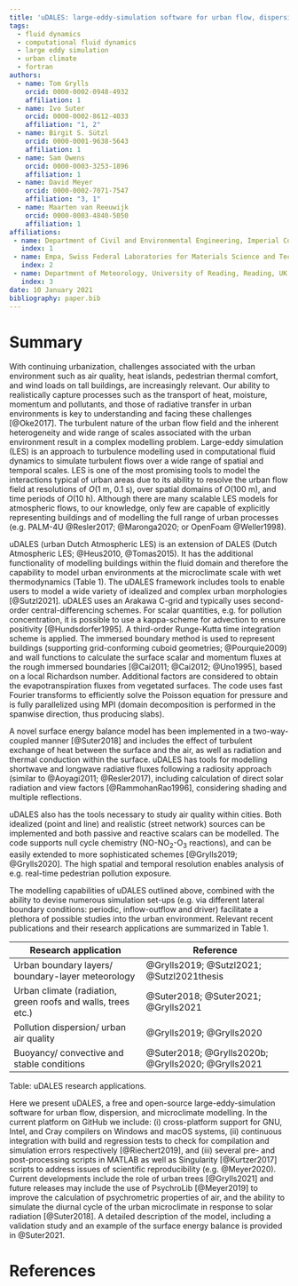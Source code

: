 ```yaml
---
title: 'uDALES: large-eddy-simulation software for urban flow, dispersion, and microclimate modelling'
tags:
  - fluid dynamics
  - computational fluid dynamics
  - large eddy simulation
  - urban climate
  - fortran
authors:
  - name: Tom Grylls
    orcid: 0000-0002-0948-4932
    affiliation: 1
  - name: Ivo Suter
    orcid: 0000-0002-8612-4033
    affiliation: "1, 2"
  - name: Birgit S. Sützl
    orcid: 0000-0001-9638-5643
    affiliation: 1
  - name: Sam Owens
    orcid: 0000-0003-3253-1896
    affiliation: 1
  - name: David Meyer
    orcid: 0000-0002-7071-7547
    affiliation: "3, 1"
  - name: Maarten van Reeuwijk
    orcid: 0000-0003-4840-5050
    affiliation: 1
affiliations:
 - name: Department of Civil and Environmental Engineering, Imperial College London, London, UK
   index: 1
 - name: Empa, Swiss Federal Laboratories for Materials Science and Technology, Dübendorf, Switzerland
   index: 2
 - name: Department of Meteorology, University of Reading, Reading, UK
   index: 3
date: 10 January 2021
bibliography: paper.bib
---
```



# Summary

With continuing urbanization, challenges associated with the urban environment such as air quality, heat islands, pedestrian thermal comfort, and wind loads on tall buildings, are increasingly relevant. Our ability to realistically capture processes such as the transport of heat, moisture, momentum and pollutants, and those of radiative transfer in urban environments is key to understanding and facing these challenges [@Oke2017]. The turbulent nature of the urban flow field and the inherent heterogeneity and wide range of scales associated with the urban environment result in a complex modelling problem. Large-eddy simulation (LES) is an approach to turbulence modelling used in computational fluid dynamics to simulate turbulent flows over a wide range of spatial and temporal scales. LES is one of the most promising tools to model the interactions typical of urban areas due to its ability to resolve the urban flow field at resolutions of $O$(1 m, 0.1 s), over spatial domains of $O$(100 m), and time periods of $O$(10 h). Although there are many scalable LES models for atmospheric flows, to our knowledge, only few are capable of explicitly representing buildings and of modelling the full range of urban processes (e.g. PALM-4U @Resler2017; @Maronga2020; or OpenFoam @Weller1998).

uDALES (urban Dutch Atmospheric LES) is an extension of DALES (Dutch Atmospheric LES; @Heus2010, @Tomas2015). It has the additional functionality of modelling buildings within the fluid domain and therefore the capability to model urban environments at the microclimate scale with wet thermodynamics (Table 1). The uDALES framework includes tools to enable users to model a wide variety of idealized and complex urban morphologies [@Sutzl2021]. uDALES uses an Arakawa C-grid and typically uses second-order central-differencing schemes. For scalar quantities, e.g. for pollution concentration, it is possible to use a kappa-scheme for advection to ensure positivity [@Hundsdorfer1995]. A third-order Runge-Kutta time integration scheme is applied. The immersed boundary method is used to represent buildings (supporting grid-conforming cuboid geometries; @Pourquie2009) and wall functions to calculate the surface scalar and momentum fluxes at the rough immersed boundaries [@Cai2011; @Cai2012; @Uno1995], based on a local Richardson number. Additional factors are considered to obtain the evapotranspiration fluxes from vegetated surfaces. The code uses fast Fourier transforms to efficiently solve the Poisson equation for pressure and is fully parallelized using MPI (domain decomposition is performed in the spanwise direction, thus producing slabs).

A novel surface energy balance model has been implemented in a two-way-coupled manner [@Suter2018] and includes the effect of turbulent exchange of heat between the surface and the air, as well as radiation and thermal conduction within the surface. uDALES has tools for modelling shortwave and longwave radiative fluxes following a radiosity approach (similar to @Aoyagi2011; @Resler2017), including calculation of direct solar radiation and view factors [@RammohanRao1996], considering shading and multiple reflections. 

uDALES also has the tools necessary to study air quality within cities. Both idealized (point and line) and realistic (street network) sources can be implemented and both passive and reactive scalars can be modelled. The code supports null cycle chemistry (NO-NO$_2$-O$_3$ reactions), and can be easily extended to more sophisticated schemes [@Grylls2019; @Grylls2020]. The high spatial and temporal resolution enables analysis of e.g. real-time pedestrian pollution exposure.

The modelling capabilities of uDALES outlined above, combined with the ability to devise numerous simulation set-ups (e.g. via different lateral boundary conditions: periodic, inflow-outflow and driver) facilitate a plethora of possible studies into the urban environment. Relevant recent publications and their research applications are summarized in Table 1. 

| Research application                                         | Reference                                         |
| ------------------------------------------------------------ | ------------------------------------------------- |
| Urban boundary layers/ boundary-layer meteorology            | @Grylls2019; @Sutzl2021; @Sutzl2021thesis         |
| Urban climate (radiation, green roofs and walls, trees etc.) | @Suter2018; @Suter2021; @Grylls2021               |
| Pollution dispersion/ urban air quality                      | @Grylls2019;  @Grylls2020                         |
| Buoyancy/ convective and stable conditions                   | @Suter2018; @Grylls2020b; @Grylls2020; @Grylls2021 |

Table: uDALES research applications.

Here we present uDALES, a free and open-source large-eddy-simulation software for urban flow, dispersion, and microclimate modelling. In the current platform on GitHub we include: (i) cross-platform support for GNU, Intel, and Cray compilers on Windows and macOS systems, (ii) continuous integration with build and regression tests to check for compilation and simulation errors respectively [@Riechert2019], and (iii) several pre- and post-processing scripts in MATLAB as well as Singularity [@Kurtzer2017] scripts to address issues of scientific reproducibility (e.g. @Meyer2020). Current developments include the role of urban trees [@Grylls2021] and future releases may include the use of PsychroLib [@Meyer2019] to improve the calculation of psychrometric properties of air, and the ability to simulate the diurnal cycle of the urban microclimate in response to solar radiation [@Suter2018]. A detailed description of the model, including a validation study and an example of the surface energy balance is provided in @Suter2021.

# References
